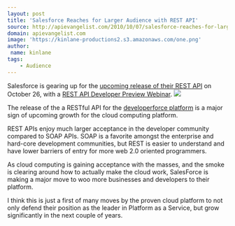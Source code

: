 ```yaml
---
layout: post
title: 'Salesforce Reaches for Larger Audience with REST API'
source: http://apievangelist.com/2010/10/07/salesforce-reaches-for-larger-audience-with-rest-api/
domain: apievangelist.com
image: 'https://kinlane-productions2.s3.amazonaws.com/one.png'
author:
 name: kinlane
tags:
    - Audience
---
```


Salesforce is gearing up for the [upcoming release of their REST API](http://blog.sforce.com/sforce/2010/10/rest-api-programmableweb-and-curl.html) on October 26, with a [REST API Developer Preview Webinar](https://www.developerforce.com/events/rest_developer_preview/registration.php?d=70130000000FV4U). ![](http://www.developerforce.com/assets/developerforcesite/developerforce_home/images/developerforce_logo.png)

The release of the a RESTful API for the [developerforce platform](http://developer.force.com/) is a major sign of upcoming growth for the cloud computing platform.

REST APIs enjoy much larger acceptance in the developer community compared to SOAP APIs. SOAP is a favorite amongst the enterprise and hard-core development communities, but REST is easier to understand and have lower barriers of entry for more web 2.0 oriented programmers.

As cloud computing is gaining acceptance with the masses, and the smoke is clearing around how to actually make the cloud work, SalesForce is making a major move to woo more businesses and developers to their platform.

I think this is just a first of many moves by the proven cloud platform to not only defend their position as the leader in Platform as a Service, but grow significantly in the next couple of years.